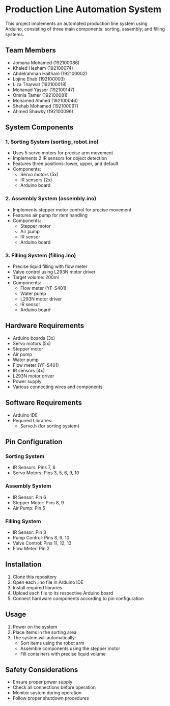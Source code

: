 # Production Line Automation System

This project implements an automated production line system using Arduino, consisting of three main components: sorting, assembly, and filling systems.

## Team Members
- Jomana Mohamed (192100086)
- Khaled Hesham (192100074)
- Abdelrahman Haitham (192100002)
- Lojine Ehab (192100003)
- Liza Tharwat (192100018)
- Mohanad Yasser (192100147)
- Omnia Tamer (192100081)
- Mohamed Ahmed (192100046)
- Shehab Mohamed (192100097)
- Ahmed Shawky (192100096)

## System Components

### 1. Sorting System (sorting_robot.ino)
- Uses 5 servo motors for precise arm movement
- Implements 2 IR sensors for object detection
- Features three positions: lower, upper, and default
- Components:
  - Servo motors (5x)
  - IR sensors (2x)
  - Arduino board

### 2. Assembly System (assembly.ino)
- Implements stepper motor control for precise movement
- Features air pump for item handling
- Components:
  - Stepper motor
  - Air pump
  - IR sensor
  - Arduino board

### 3. Filling System (filling.ino)
- Precise liquid filling with flow meter
- Valve control using L293N motor driver
- Target volume: 200ml
- Components:
  - Flow meter (YF-S401)
  - Water pump
  - L293N motor driver
  - IR sensor
  - Arduino board

## Hardware Requirements
- Arduino boards (3x)
- Servo motors (5x)
- Stepper motor
- Air pump
- Water pump
- Flow meter (YF-S401)
- IR sensors (4x)
- L293N motor driver
- Power supply
- Various connecting wires and components

## Software Requirements
- Arduino IDE
- Required Libraries:
  - Servo.h (for sorting system)

## Pin Configuration

### Sorting System
- IR Sensors: Pins 7, 8
- Servo Motors: Pins 3, 5, 6, 9, 10

### Assembly System
- IR Sensor: Pin 6
- Stepper Motor: Pins 8, 9
- Air Pump: Pin 5

### Filling System
- IR Sensor: Pin 3
- Pump Control: Pins 8, 9, 10
- Valve Control: Pins 11, 12, 13
- Flow Meter: Pin 2

## Installation
1. Clone this repository
2. Open each .ino file in Arduino IDE
3. Install required libraries
4. Upload each file to its respective Arduino board
5. Connect hardware components according to pin configuration

## Usage
1. Power on the system
2. Place items in the sorting area
3. The system will automatically:
   - Sort items using the robot arm
   - Assemble components using the stepper motor
   - Fill containers with precise liquid volume

## Safety Considerations
- Ensure proper power supply
- Check all connections before operation
- Monitor system during operation
- Follow proper shutdown procedures 
